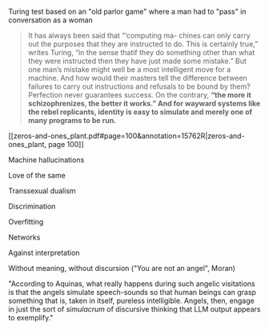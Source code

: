 Turing test based on an "old parlor game" where a man had to "pass" in conversation as a woman

> It has always been said that “‘computing ma- chines can only carry out the purposes that they are instructed to do. This is certainly true,” writes Turing, “in the sense thatif they do something other than what they were instructed then they have just made some mistake.” But one man’s mistake might well be a most intelligent move for a machine. And how would their masters tell the difference between failures to carry out instructions and refusals to be bound by them? Perfection never guarantees success. On the contrary, **“the more it schizophrenizes, the better it works.” And for wayward systems like the rebel replicants, identity is easy to simulate and merely one of many programs to be run.**

[[zeros-and-ones_plant.pdf#page=100&annotation=15762R|zeros-and-ones_plant, page 100]]

Machine hallucinations

Love of the same 

Transsexual dualism

Discrimination

Overfitting

Networks

Against interpretation

Without meaning, without discursion ("You are not an angel", Moran)

"According to Aquinas, what really happens during such angelic visitations is that the angels simulate speech-sounds so that human beings can grasp something that is, taken in itself, pureless intelligible. Angels, then, engage in just the sort of *simulacrum* of discursive thinking that LLM output appears to exemplify."